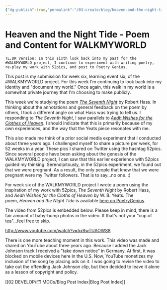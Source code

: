 ```yaml
---
{"dg-publish":true,"permalink":"/03-create/blog/heaven-and-the-night-tide-poem-and-content-for-walkmyworld/","title":"Heaven and the Night Tide - Poem and Content for #WALKMYWORLD","tags":["walkmyworld","poetry"]}
---
```


# Heaven and the Night Tide - Poem and Content for WALKMYWORLD

```
TL;DR Version: In this sixth look back into my past for the #WALKMYWORLD project, I continue to experiment with writing poetry, re-play my work with 52pics, and post to Poetry Genius.
```

This post is my submission for week six, learning event six, of the #WALKMYWORLD project. For this week I'm continuing to look back into my identity and "document my world." Once again, this walk in my world is a somewhat private journey that I'm choosing to make publicly.

This week we're studying the poem [_The Seventh Night_](http://poetry.rapgenius.com/Robert-hass-the-seventh-night-annotated) by Robert Hass. In thinking about the annotations and general feedback on the poem by others, I took a different angle on what Hass was trying to tell us. I responding to _The Seventh Night_, I saw parallels to _[Aedh Wishes for the Clothes of Heaven](http://poetry.rapgenius.com/William-butler-yeats-he-wishes-for-the-cloths-of-heaven-annotated)._ I should indicate that this is primarily because of my own experiences, and the way that the Yeats piece resonates with me.

This also made me think of a prior social media experiment that I conducted about three years ago. I challenged myself to share a picture per week, for 52 weeks in a year. These pics I shared on Twitter using the hashtag 52pics. Since several people have been asking about the genesis of the WALKMYWORLD project, I can saw that this earlier experience with 52pics guided my thinking. Serendipitously, in the 52pics experiment, we found out that we were pregnant. As a result, the only people that knew that we were pregnant were my Twitter followers. That is to say...no one. :)

For week six of the WALKMYWORLD project I wrote a poem using the inspiration of my work with 52pics, _The Seventh Night_ by Robert Hass, and _Aedh Wishes for the Cloths of Heaven_ by W. B. Yeats. The poem, _Heaven and the Night Tide_ is available [here on PoetryGenius](http://poetry.rapgenius.com/W-ian-obyrne-heaven-and-the-night-tide-annotated).

The video from 52pics is embedded below. Please keep in mind, there is a fair amount of baby-bump photos in the video. If that's not your "cup of tea"...feel free to skip.

http://www.youtube.com/watch?v=5xRwTUAOWS8

There is one more teaching moment in this work. This video was made and shared on YouTube about three years ago. Because I added the Jack Johnson track I received a "take down notice" in Germany. At first, it was blocked on mobile devices here in the U.S. Now, YouTube monetizes my inclusion of the song by placing ads on it. I was going to revise the video to take out the offending Jack Johnson clip, but then decided to leave it alone as a lesson of copyright and policy.

[[02 DEVELOP/🗂️ MOCs/Blog Post Index\|Blog Post Index]]